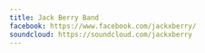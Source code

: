 ```yaml
---
title: Jack Berry Band
facebook: https://www.facebook.com/jackxberry/
soundcloud: https://soundcloud.com/jackxberry
---
```

